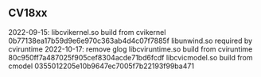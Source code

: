 ## CV18xx

2022-09-15:
libcvikernel.so  build from cvikernel  0b77138ea17b59d9e6e970c363ab4d4c07f7885f
libunwind.so required by cviruntime
2022-10-17: remove glog
libcviruntime.so build from cviruntime 80c950ff7a487025f905cef8304acde71bd6fcdf
libcvicmodel.so  build from cmodel     0355012205e10b9647ec7005f7b22193f99ba471
